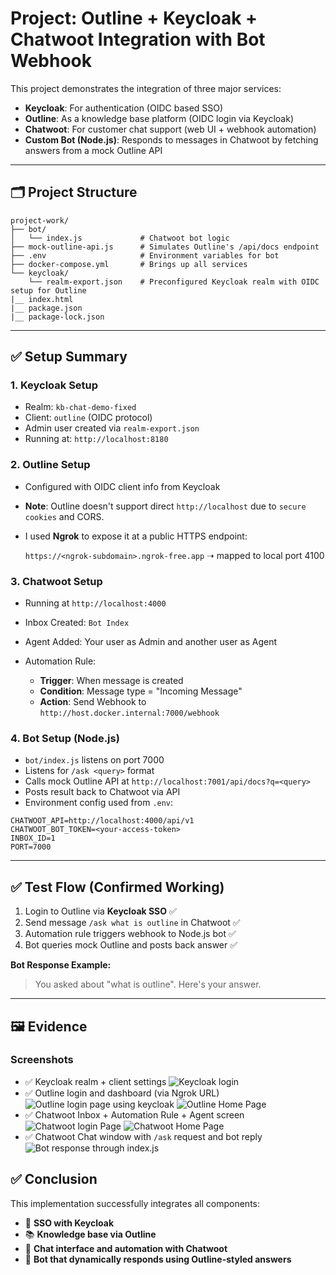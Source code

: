 # Project: Outline + Keycloak + Chatwoot Integration with Bot Webhook

This project demonstrates the integration of three major services:

* **Keycloak**: For authentication (OIDC based SSO)
* **Outline**: As a knowledge base platform (OIDC login via Keycloak)
* **Chatwoot**: For customer chat support (web UI + webhook automation)
* **Custom Bot (Node.js)**: Responds to messages in Chatwoot by fetching answers from a mock Outline API

---

## 🗂️ Project Structure

```
project-work/
├── bot/
│   └── index.js             # Chatwoot bot logic
├── mock-outline-api.js      # Simulates Outline's /api/docs endpoint
├── .env                     # Environment variables for bot
├── docker-compose.yml       # Brings up all services
└── keycloak/
    └── realm-export.json    # Preconfigured Keycloak realm with OIDC setup for Outline
|__ index.html
|__ package.json
|__ package-lock.json
```

---

## ✅ Setup Summary

### 1. **Keycloak Setup**

* Realm: `kb-chat-demo-fixed`
* Client: `outline` (OIDC protocol)
* Admin user created via `realm-export.json`
* Running at: `http://localhost:8180`

### 2. **Outline Setup**

* Configured with OIDC client info from Keycloak
* **Note**: Outline doesn't support direct `http://localhost` due to `secure cookies` and CORS.
* I used **Ngrok** to expose it at a public HTTPS endpoint:

  `https://<ngrok-subdomain>.ngrok-free.app` ➝ mapped to local port 4100

### 3. **Chatwoot Setup**

* Running at `http://localhost:4000`
* Inbox Created: `Bot Index`
* Agent Added: Your user as Admin and another user as Agent
* Automation Rule:

  * **Trigger**: When message is created
  * **Condition**: Message type = "Incoming Message"
  * **Action**: Send Webhook to `http://host.docker.internal:7000/webhook`

### 4. **Bot Setup (Node.js)**

* `bot/index.js` listens on port 7000
* Listens for `/ask <query>` format
* Calls mock Outline API at `http://localhost:7001/api/docs?q=<query>`
* Posts result back to Chatwoot via API
* Environment config used from `.env`:

```env
CHATWOOT_API=http://localhost:4000/api/v1
CHATWOOT_BOT_TOKEN=<your-access-token>
INBOX_ID=1
PORT=7000
```

---

## ✅ Test Flow (Confirmed Working)

1. Login to Outline via **Keycloak SSO** ✅
2. Send message `/ask what is outline` in Chatwoot ✅
3. Automation rule triggers webhook to Node.js bot ✅
4. Bot queries mock Outline and posts back answer ✅

**Bot Response Example:**

> You asked about "what is outline". Here's your answer.

---

## 🖼️ Evidence

### Screenshots

* ✅ Keycloak realm + client settings
![Keycloak login](image.png)
* ✅ Outline login and dashboard (via Ngrok URL)
![Outline login page using keycloak](image-1.png)
![Outline Home Page](image-2.png)
* ✅ Chatwoot Inbox + Automation Rule + Agent screen
![Chatwoot login Page](image-3.png)
![Chatwoot Home Page](image-4.png)
* ✅ Chatwoot Chat window with `/ask` request and bot reply
![Bot response through index.js](image-5.png)


## ✅ Conclusion

This implementation successfully integrates all components:

* 🔐 **SSO with Keycloak**
* 📚 **Knowledge base via Outline**
* 💬 **Chat interface and automation with Chatwoot**
* 🤖 **Bot that dynamically responds using Outline-styled answers**
